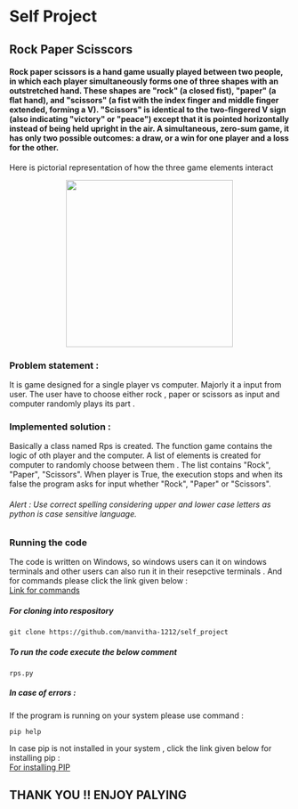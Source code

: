 # Self Project
<h2>Rock Paper Scisscors</h2>
<p><h4>Rock paper scissors  is a hand game usually played between two people, in which each player simultaneously forms one of three shapes with an outstretched hand. 
These shapes are "rock" (a closed fist), "paper" (a flat hand), and "scissors" (a fist with the index finger and middle finger extended, forming a V). 
"Scissors" is identical to the two-fingered V sign (also indicating "victory" or "peace") except that it is pointed horizontally instead of being held upright in the air.
A simultaneous, zero-sum game, it has only two possible outcomes: a draw, or a win for one player and a loss for the other.</h4><p/>

<p> Here is pictorial representation of how the three game elements interact</p>
<p align="center"><img src="https://upload.wikimedia.org/wikipedia/commons/thumb/6/67/Rock-paper-scissors.svg/1200px-Rock-paper-scissors.svg.png" width="300" height="300"></p>

 <h3>Problem statement : </h3>
<p>It is game designed for a single player vs computer. Majorly it a input from user. The user have to choose either rock , paper or scissors as input and computer randomly plays its part .   </p>
<h3>Implemented solution : </h3>
<p>Basically a class named Rps is created. The function game contains the logic of oth player and the computer.
A list of elements is created for computer to randomly choose between them . The list contains "Rock", "Paper", "Scissors". 
 When player is True, the execution stops and when its false the program asks for input whether "Rock", "Paper" or  "Scissors".</p>

<h6><fontcolor="red"> Alert : Use correct spelling considering upper and lower case letters as python is case sensitive language.</font></h6>

<h3>Running the code</h3>
<p>The code is written on Windows, so windows users can it on windows terminals and other users can also run it in their resepctive terminals . And for commands please click the link given below : </br> <a href="https://www.lemoda.net/windows/windows2unix/windows2unix.html">Link for commands</a></p>

<h5>For cloning into respository</h5>

```
git clone https://github.com/manvitha-1212/self_project    

```

<h5>To run the code execute the below comment</h5>

```
rps.py   

```


<h5>In case of errors : </h5>

If the program is running on your system please use command :
```
pip help   

```

In case pip is not installed in your system , click the link given below for installing pip : </br>
<a href="https://phoenixnap.com/kb/install-pip-windows">For installing PIP</a>


<p align=center ><h2>THANK YOU !! 
 ENJOY PALYING </h2></p>





